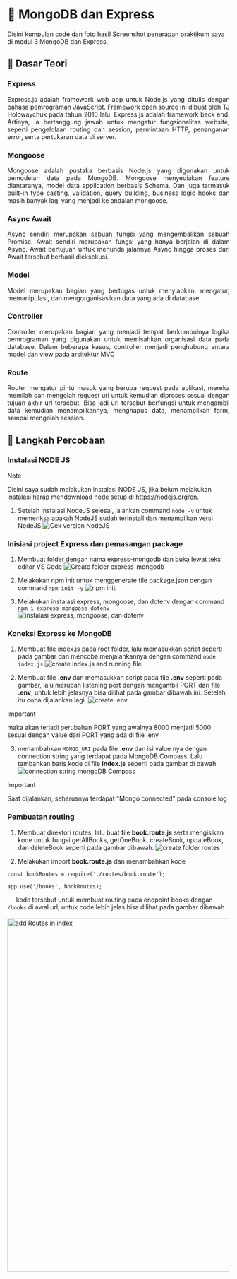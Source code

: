 # :ledger: MongoDB dan Express

Disini kumpulan code dan foto hasil Screenshot penerapan praktikum saya di modul 3 MongoDB dan Express.
## :memo: Dasar Teori
### Express
<p style='text-align: justify;'> Express.js adalah framework web app untuk Node.js yang ditulis dengan bahasa pemrograman JavaScript. Framework open source ini dibuat oleh TJ Holowaychuk pada tahun 2010 lalu. Express.js adalah framework back end. Artinya, ia bertanggung jawab untuk mengatur fungsionalitas website, seperti pengelolaan routing dan session, permintaan HTTP, penanganan error, serta pertukaran data di server. </p>

### Mongoose
<p style='text-align: justify;'> Mongoose adalah pustaka berbasis Node.js yang digunakan untuk pemodelan data pada MongoDB. Mongoose menyediakan feature diantaranya, model data application berbasis Schema. Dan juga termasuk built-in type casting, validation, query building, business logic hooks dan masih banyak lagi yang menjadi ke andalan mongoose. </p>

### Async Await
<p style='text-align: justify;'> Async sendiri merupakan sebuah fungsi yang mengembalikan sebuah Promise. Await sendiri merupakan fungsi yang hanya berjalan di dalam Async. Await bertujuan untuk menunda jalannya Async hingga proses dari Await tersebut berhasil dieksekusi. </p>

### Model
<p style='text-align: justify;'> Model merupakan bagian yang bertugas untuk menyiapkan, mengatur, memanipulasi, dan mengorganisasikan data yang ada di database. </p>

### Controller
<p style='text-align: justify;'> Controller merupakan bagian yang menjadi tempat berkumpulnya logika pemrograman yang digunakan untuk memisahkan organisasi data pada database. Dalam beberapa kasus, controller menjadi penghubung antara model dan view pada arsitektur MVC </p>

### Route
<p style='text-align: justify;'> Router mengatur pintu masuk yang berupa request pada aplikasi, mereka memilah dan mengolah request url untuk kemudian diproses sesuai dengan tujuan akhir url tersebut. Bisa jadi url tersebut berfungsi untuk mengambil data kemudian menampilkannya, menghapus data, menampilkan form, sampai mengolah session. </p>

## :scroll: Langkah Percobaan
### Instalasi NODE JS
<!-- > :information_source: **NOTE : Disini saya sudah melakukan instalasi NODE JS, jika belum melakukan instalasi harap mendownload node setup di https://nodejs.org/en dan menjalankannya.** -->
> [!NOTE]
> Disini saya sudah melakukan instalasi NODE JS, jika belum melakukan instalasi harap mendownload node setup di https://nodejs.org/en.
1. Setelah instalasi NodeJS selesai, jalankan command ```node -v``` untuk memeriksa apakah NodeJS sudah terinstall dan menampilkan versi NodeJS
![Cek version NodeJS](../Screenshot/praktikum_3/1_check_node.png)

### Inisiasi project Express dan pemasangan package
1. Membuat folder dengan nama express-mongodb dan buka lewat tekx editor VS Code
![Create folder express-mongodb](../Screenshot/praktikum_3/2_create_folder.png)

2. Melakukan npm init untuk menggenerate file package.json dengan command ```npm init -y```
![npm init](../Screenshot/praktikum_3/3_npm_init.png)

3. Melakukan instalasi express, mongoose, dan dotenv dengan command ```npm i express mongoose dotenv```
![instalasi express, mongoose, dan dotenv](../Screenshot/praktikum_3/4_installExpress,mongoose,env.png)

### Koneksi Express ke MongoDB
1. Membuat file index.js pada root folder, lalu memasukkan script seperti pada gambar dan mencoba menjalankannya dengan command ```node index.js```
![create index.js and running file](../Screenshot/praktikum_3/5_create_indexJs.png)

2. Membuat file **.env** dan memasukkan script pada file **.env** seperti pada gambar, lalu merubah listening port dengan mengambil PORT dari file **.env**, untuk lebih jelasnya bisa dilihat pada gambar dibawah ini. Setelah itu coba dijalankan lagi.
![create .env](../Screenshot/praktikum_3/6_env_listeningPort.png)
> [!IMPORTANT]
> maka akan terjadi perubahan PORT yang awalnya 8000 menjadi 5000 sesuai dengan value dari PORT yang ada di file .env

3. menambahkan ```MONGO_URI``` pada file **.env** dan isi value nya dengan connection string yang terdapat pada MongoDB Compass. Lalu tambahkan baris kode di file **index.js** seperti pada gambar di bawah.
![connection string mongoDB Compass](../Screenshot/praktikum_3/7_MongoURI_dbConnect.png)
> [!IMPORTANT]
> Saat dijalankan, seharusnya terdapat "Mongo connected" pada console log

### Pembuatan routing 
1. Membuat direktori routes, lalu buat file **book.route.js** serta mengisikan kode untuk fungsi getAllBooks, getOneBook, createBook, updateBook, dan deleteBook seperti pada gambar dibawah.
![create folder routes](../Screenshot/praktikum_3/8_createRoutes_addEndpoint.png)

2. Melakukan import **book.route.js** dan menambahkan kode 
``` 
const bookRoutes = require('./routes/book.route');

app.use('/books', bookRoutes);
```
&nbsp;&nbsp;&nbsp;&nbsp;&nbsp;kode tersebut untuk membuat routing pada endpoint books dengan ```/books``` di awal url, untuk code lebih jelas bisa dilihat pada gambar dibawah.<br />
&nbsp;&nbsp;&nbsp;&nbsp;&nbsp;<img src="../Screenshot/praktikum_3/9_addRoutesInIndex.png" alt="add Routes in index" width="800"/>
